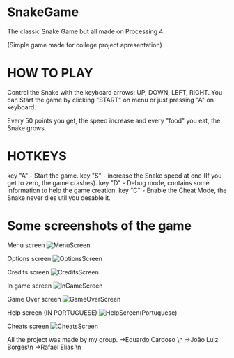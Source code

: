 # SnakeGame
The classic Snake Game but all made on Processing 4.

(Simple game made for college project apresentation)

# HOW TO PLAY
Control the Snake with the keyboard arrows: UP, DOWN, LEFT, RIGHT.
You can Start the game by clicking "START" on menu or just pressing "A" on keyboard.

Every 50 points you get, the speed increase and every "food" you eat, the Snake grows.

# HOTKEYS
key "A" - Start the game.
key "S" - increase the Snake speed at one (If you get to zero, the game crashes).
key "D" - Debug mode, contains some information to help the game creation.
key "C" - Enable the Cheat Mode, the Snake never dies util you desable it.


# Some screenshots of the game

Menu screen
![MenuScreen](https://user-images.githubusercontent.com/103867638/172022509-545e8e97-09ae-4fca-b046-fe909bf6603e.png)

Options screen
![OptionsScreen](https://user-images.githubusercontent.com/103867638/172022522-bef39c6d-3806-4a8b-8387-ae6a9cef5201.png)

Credits screen
![CreditsScreen](https://user-images.githubusercontent.com/103867638/172022518-4ec7edad-880f-4199-b600-74fa83be262a.png)

In game screen
![InGameScreen](https://user-images.githubusercontent.com/103867638/172022521-a9a0a1e1-b244-4b23-81c4-a98a936c465c.png)

Game Over screen
![GameOverScreen](https://user-images.githubusercontent.com/103867638/172022519-6ab1296f-59c5-487e-8e12-e8936613e07b.png)

Help screen (IN PORTUGUESE)
![HelpScreen(Portuguese)](https://user-images.githubusercontent.com/103867638/172022520-502ae572-605a-4dab-9e8f-d14f7603393c.png)

Cheats screen
![CheatsScreen](https://user-images.githubusercontent.com/103867638/172022517-b7d6a879-65de-4988-80ca-2598a4659b76.png)



All the project was made by my group.
 ->Eduardo Cardoso \n
 ->João Luiz Borges\n
 ->Rafael Elias \n

